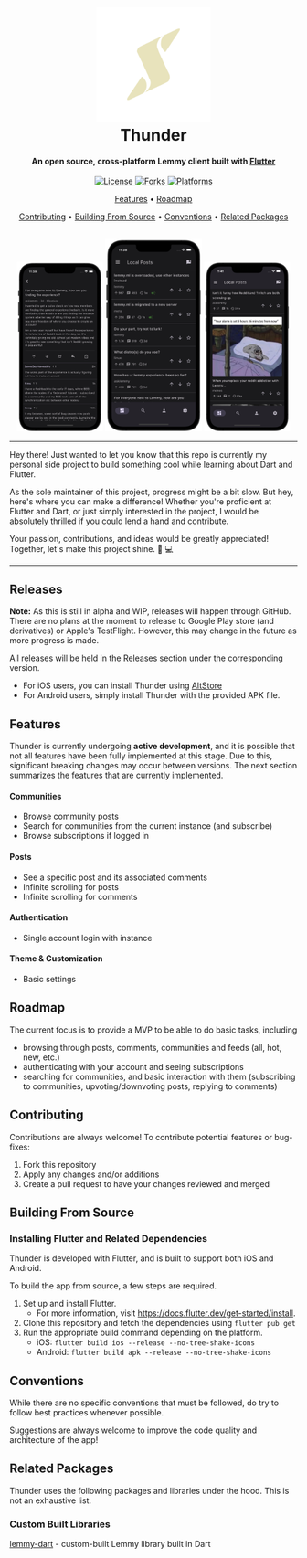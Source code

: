 <h1 align="center">
  <br>
    <img src="./assets/logo.png" alt="Thunder" width="200">
  <br>
  Thunder
  <br>
</h1>

<h4 align="center">
    An open source, cross-platform Lemmy client built with <a href="https://flutter.dev/" target="_blank">Flutter</a>
</h4>

<p align="center">
  <a href="">
    <img src="https://img.shields.io/github/license/hjiangsu/thunder" alt="License">
  </a>
    <a href="">
    <img src="https://img.shields.io/github/forks/hjiangsu/thunder" alt="Forks">
  </a>
    <a href="">
    <img src="https://img.shields.io/badge/platform-ios%20%7C%20android-blueviolet" alt="Platforms">
  </a>
</p>

<p align="center">
  <a href="#features">Features</a> •
  <a href="#roadmap">Roadmap</a>
 
</p>

<p align="center">
   <a href="#contributing">Contributing</a> •
  <a href="#building-from-source">Building From Source</a> •
  <a href="#conventions">Conventions</a> •
  <a href="#related-packages">Related Packages</a>
</p>

<div align="center">
  <br>
    <img src="./docs/assets/screenshot_2.png" alt="Home Feed" width="150">
    <img src="./docs/assets/screenshot_1.png" alt="Spark" width="170">
    <img src="./docs/assets/screenshot_3.png" alt="Sidebar" width="150">
  <br>
</div>

<hr />
<p>
Hey there! Just wanted to let you know that this repo is currently my personal side project to build something cool while learning about Dart and Flutter.  
</p>
<p>
As the sole maintainer of this project, progress might be a bit slow. But hey, here's where you can make a difference! Whether you're proficient at Flutter and Dart, or just simply interested in the project, I would be absolutely thrilled if you could lend a hand and contribute.  
</p>
<p>
Your passion, contributions, and ideas would be greatly appreciated! Together, let's make this project shine. 🚀 💻
</p>
<hr />


## Releases
**Note:** As this is still in alpha and WIP, releases will happen through GitHub. There are no plans at the moment to release to Google Play store (and derivatives) or Apple's TestFlight. However, this may change in the future as more progress is made.

All releases will be held in the [Releases](https://github.com/hjiangsu/thunder/releases) section under the corresponding version.
- For iOS users, you can install Thunder using [AltStore](https://altstore.io/)
- For Android users, simply install Thunder with the provided APK file.

## Features

Thunder is currently undergoing **active development**, and it is possible that not all features have been fully implemented at this stage. Due to this, significant breaking changes may occur between versions. The next section summarizes the features that are currently implemented.

#### **Communities**

- Browse community posts
- Search for communities from the current instance (and subscribe)
- Browse subscriptions if logged in

#### **Posts**

- See a specific post and its associated comments
- Infinite scrolling for posts
- Infinite scrolling for comments

#### **Authentication**

- Single account login with instance

#### **Theme & Customization**

- Basic settings

## Roadmap

The current focus is to provide a MVP to be able to do basic tasks, including
- browsing through posts, comments, communities and feeds (all, hot, new, etc.)
- authenticating with your account and seeing subscriptions
- searching for communities, and basic interaction with them (subscribing to communities, upvoting/downvoting posts, replying to comments)

## Contributing

Contributions are always welcome! To contribute potential features or bug-fixes:

1. Fork this repository
2. Apply any changes and/or additions
3. Create a pull request to have your changes reviewed and merged

## Building From Source

### Installing Flutter and Related Dependencies

Thunder is developed with Flutter, and is built to support both iOS and Android.

To build the app from source, a few steps are required.

1. Set up and install Flutter.
   - For more information, visit https://docs.flutter.dev/get-started/install.
2. Clone this repository and fetch the dependencies using `flutter pub get`
3. Run the appropriate build command depending on the platform.
   - iOS: `flutter build ios --release --no-tree-shake-icons`
   - Android: `flutter build apk --release --no-tree-shake-icons`

## Conventions

While there are no specific conventions that must be followed, do try to follow best practices whenever possible.

Suggestions are always welcome to improve the code quality and architecture of the app!

## Related Packages

Thunder uses the following packages and libraries under the hood. This is not an exhaustive list.

### Custom Built Libraries

[lemmy-dart](https://github.com/hjiangsu/lemmy-dart) - custom-built Lemmy library built in Dart
